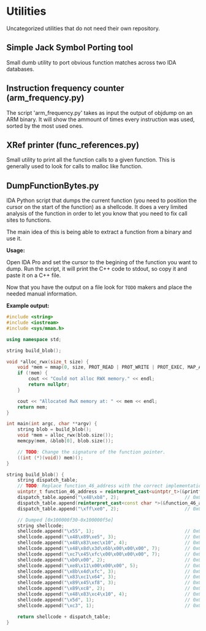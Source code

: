 Utilities
=========

Uncategorized utilities that do not need their own repository.

Simple Jack Symbol Porting tool
-------------------------------

Small dumb utility to port obvious function matches across two IDA databases.

Instruction frequency counter (arm_frequency.py)
----------------------------------------------------

The script 'arm_frequency.py' takes as input the output of objdump
on an ARM binary.
It will show the ammount of times every instruction was used, sorted
by the most used ones.

XRef printer (func_references.py)
---------------------------------

Small utility to print all the function calls to a given function.
This is generally used to look for calls to malloc like function.

DumpFunctionBytes.py
--------------------

IDA Python script that dumps the current function (you need to position
the cursor on the start of the function) as a shellcode.
It does a very limited analysis of the function in order to let you know
that you need to fix call sites to functions.

The main idea of this is being able to extract a function from a binary
and use it.

**Usage:**

Open IDA Pro and set the cursor to the begining of the function you want to dump.
Run the script, it will print the C++ code to stdout, so copy it and paste it on
a C++ file.

Now that you have the output on a file look for `TODO` makers and place the needed
manual information.

**Example output:**

```c++
#include <string>
#include <iostream>
#include <sys/mman.h>

using namespace std;

string build_blob();

void *alloc_rwx(size_t size) {
    void *mem = mmap(0, size, PROT_READ | PROT_WRITE | PROT_EXEC, MAP_ANON | MAP_PRIVATE, 0, 0);
    if (!mem) {
        cout << "Could not alloc RWX memory." << endl;
        return nullptr;
    }

    cout << "Allocated RwX memory at: " << mem << endl;
    return mem;
}

int main(int argc, char **argv) {
    string blob = build_blob();
    void *mem = alloc_rwx(blob.size());
    memcpy(mem, &blob[0], blob.size());

    // TODO: Change the signature of the function pointer.
    ((int (*)(void)) mem)();
}

string build_blob() {
    string dispatch_table;
    // TODO: Replace function_46_address with the correct implementation.
    uintptr_t function_46_address = reinterpret_cast<uintptr_t>(&printf);
    dispatch_table.append("\x48\xb8", 2);                        // 0x0000002e: movabs   rax, function_46_address
    dispatch_table.append(reinterpret_cast<const char *>(&function_46_address), sizeof(function_46_address));
    dispatch_table.append("\xff\xe0", 2);                        // 0x00000038: jmp      rax

    // Dumped [0x100000f30-0x100000f5e]
    string shellcode;
    shellcode.append("\x55", 1);                                 // 0x00000000: push     rbp
    shellcode.append("\x48\x89\xe5", 3);                         // 0x00000001: mov      rbp, rsp
    shellcode.append("\x48\x83\xec\x10", 4);                     // 0x00000004: sub      rsp, 0x10
    shellcode.append("\x48\x8d\x3d\x6b\x00\x00\x00", 7);         // 0x00000008: lea      rdi, qword ptr [rip + 0x6b]
    shellcode.append("\xc7\x45\xfc\x00\x00\x00\x00", 7);         // 0x0000000f: mov      dword ptr [rbp - 4], 0
    shellcode.append("\xb0\x00", 2);                             // 0x00000016: mov      al, 0
    shellcode.append("\xe8\x11\x00\x00\x00", 5);                 // 0x00000018: call     0x2e
    shellcode.append("\x8b\x4d\xfc", 3);                         // 0x0000001d: mov      ecx, dword ptr [rbp - 4]
    shellcode.append("\x83\xc1\x64", 3);                         // 0x00000020: add      ecx, 0x64
    shellcode.append("\x89\x45\xf8", 3);                         // 0x00000023: mov      dword ptr [rbp - 8], eax
    shellcode.append("\x89\xc8", 2);                             // 0x00000026: mov      eax, ecx
    shellcode.append("\x48\x83\xc4\x10", 4);                     // 0x00000028: add      rsp, 0x10
    shellcode.append("\x5d", 1);                                 // 0x0000002c: pop      rbp
    shellcode.append("\xc3", 1);                                 // 0x0000002d: ret

    return shellcode + dispatch_table;
}
```
